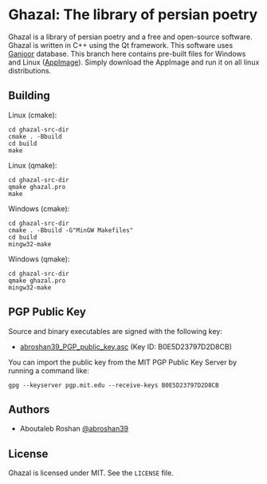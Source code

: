 # Ghazal: The library of persian poetry
Ghazal is a library of persian poetry and a free and open-source software. Ghazal is written in C++ using the Qt framework. This software uses [Ganjoor](https://ganjoor.net) database. This branch here contains pre-built files for Windows and Linux ([AppImage](https://appimage.org)). Simply download the AppImage and run it on all linux distributions.

## Building
Linux (cmake):
```
cd ghazal-src-dir
cmake . -Bbuild
cd build
make
```

Linux (qmake):
```
cd ghazal-src-dir
qmake ghazal.pro
make
```

Windows (cmake):
```
cd ghazal-src-dir
cmake . -Bbuild -G"MinGW Makefiles"
cd build
mingw32-make
```

Windows (qmake):
```
cd ghazal-src-dir
qmake ghazal.pro
mingw32-make
```

## PGP Public Key
Source and binary executables are signed with the following key:
- [abroshan39_PGP_public_key.asc](http://www.rosybit.com/abroshan39/abroshan39_PGP_public_key.asc) (Key ID: B0E5D23797D2D8CB)

You can import the public key from the MIT PGP Public Key Server by running a command like:
```
gpg --keyserver pgp.mit.edu --receive-keys B0E5D23797D2D8CB
```

## Authors
- Aboutaleb Roshan [@abroshan39](https://github.com/abroshan39)

## License
Ghazal is licensed under MIT. See the `LICENSE` file.
